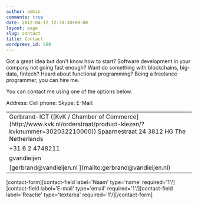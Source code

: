```yaml
---
author: admin
comments: true
date: 2012-04-12 12:30:38+00:00
layout: page
slug: contact
title: Contact
wordpress_id: 588
---
```




Got a great idea but don't know how to start? Software development in your company not going fast enough? Want do something with blockchains, big-data, fintech? Heard about functional programming? Being a freelance programmer, you can hire me.

You can contact me using one of the options below.

<table class="contact" >
<tbody >
<tr >
Address:

<td >Gerbrand-ICT ([KvK / Chamber of Commerce](http://www.kvk.nl/orderstraat/product-kiezen/?kvknummer=302032210000))
 Spaarnestraat 24 3812 HG The Netherlands
</td>
</tr>
<tr >
Cell phone:

<td >+31 6 2 4748211
</td>
</tr>
<tr >
Skype:

<td id="SkypeButton_Call_gvandieijen_1" >gvandieijen
</td>
</tr>
<tr >
E-Mail:

<td >[gerbrand@vandieijen.nl ](mailto:gerbrand@vandieijen.nl)
</td>
</tr>
</tbody>
</table>
[contact-form][contact-field label='Naam' type='name' required='1'/][contact-field label='E-mail' type='email' required='1'/][contact-field label='Reactie' type='textarea' required='1'/][/contact-form]
